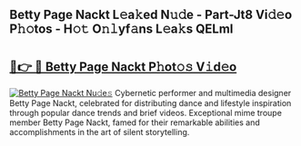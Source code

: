 ## Betty Page Nackt L𝚎a𝚔ed N𝚞𝚍e - Part-Jt8 Vi𝚍𝚎o P𝚑𝚘tos - H𝚘𝚝 O𝚗𝚕yf𝚊ns L𝚎a𝚔s QELmI

# <h2><a href="http://kfejsuo.oniu.top/?m=Betty+Page+Nackt">🔗👉 🔴 Betty Page Nackt P𝚑ot𝚘𝚜 V𝚒d𝚎o</a></h2>

[![Betty Page Nackt Nu𝚍e𝚜](https://i.imgur.com/0qMVB7G.gif)](http://kfejsuo.oniu.top/?m=Betty+Page+Nackt)
Cybernetic performer and multimedia designer Betty Page Nackt, celebrated for distributing dance and lifestyle inspiration through popular dance trends and brief videos. Exceptional mime troupe member Betty Page Nackt, famed for their remarkable abilities and accomplishments in the art of silent storytelling.  
